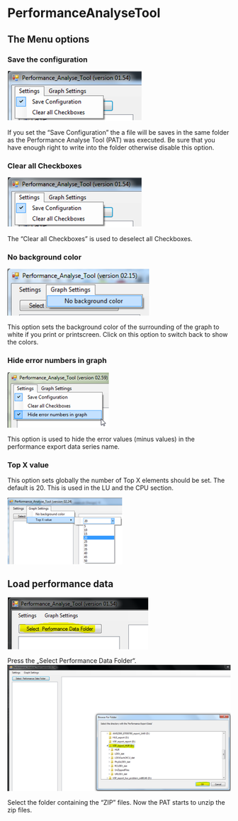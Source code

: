 # PerformanceAnalyseTool
## The Menu options
### Save the configuration
![SaveConfiguration](https://raw.githubusercontent.com/pascalhubacher/PerformanceAnalyseTool/main/pictures/SaveConfiguration.png)

If you set the “Save Configuration” the a file will be saves in the same folder as the Performance Analyse Tool (PAT) was executed. Be sure that you have enough right to write into the folder otherwise disable this option.

### Clear all Checkboxes
![ClearAllCheckboxes](https://raw.githubusercontent.com/pascalhubacher/PerformanceAnalyseTool/main/pictures/SaveConfiguration.png)

The “Clear all Checkboxes” is used to deselect all Checkboxes.

### No background color
![NoBackgroundColor](https://github.com/pascalhubacher/PerformanceAnalyseTool/blob/main/pictures/NoBackgroundColor.png)

This option sets the background color of the surrounding of the graph to white if you print or printscreen. Click on this option to switch back to show the colors.

### Hide error numbers in graph
![HideErrorNumbersInGraph](https://github.com/pascalhubacher/PerformanceAnalyseTool/blob/main/pictures/HideErrorNumbersInGraph.PNG)

This option is used to hide the error values (minus values) in the performance export data series name.

### Top X value
This option sets globally the number of Top X elements should be set. The default is 20. This is used in the LU and the CPU section.

![TopXValue](https://github.com/pascalhubacher/PerformanceAnalyseTool/blob/main/pictures/TopXValue.PNG)

## Load performance data
![SelectLoadPerformanceDataFolder](https://github.com/pascalhubacher/PerformanceAnalyseTool/blob/main/pictures/SelectLoadPerformanceDataFolder.PNG)

Press the „Select Performance Data Folder“.
![BrowseFolder](https://github.com/pascalhubacher/PerformanceAnalyseTool/blob/main/pictures/BrowseFolder.PNG)

Select the folder containing the “ZIP” files.
Now the PAT starts to unzip the zip files.

